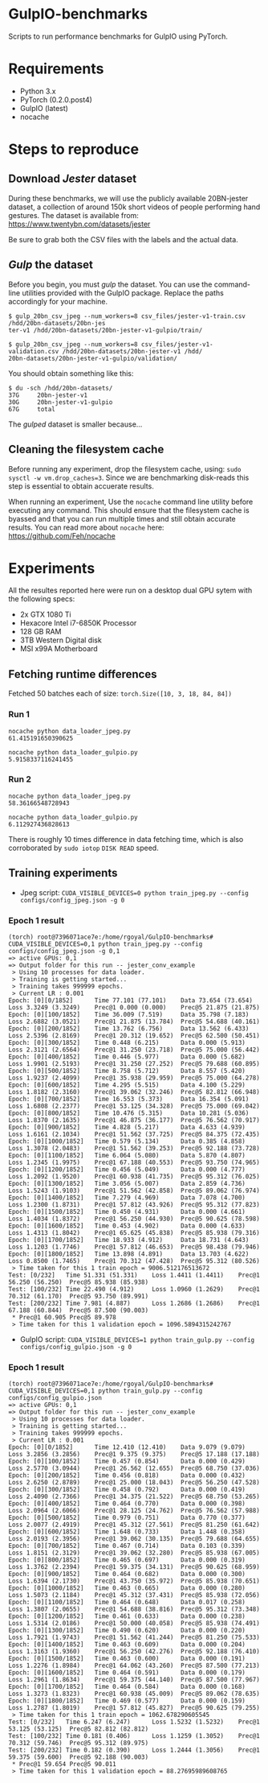 # GulpIO-benchmarks

Scripts to run performance benchmarks for GulpIO using PyTorch.

# Requirements

- Python 3.x
- PyTorch (0.2.0.post4)
- GulpIO (latest)
- nocache

# Steps to reproduce

## Download *Jester* dataset

During these benchmarks, we will use the publicly available 20BN-jester
dataset, a collection of around 150k short videos of people performing hand
gestures. The dataset is available from: https://www.twentybn.com/datasets/jester

Be sure to grab both the CSV files with the labels and the actual data.

## *Gulp* the dataset

Before you begin, you must *gulp* the dataset. You can use the command-line
utilities provided with the GulpIO package. Replace the paths accordingly for
your machine.

```
$ gulp_20bn_csv_jpeg --num_workers=8 csv_files/jester-v1-train.csv /hdd/20bn-datasets/20bn-jes
ter-v1 /hdd/20bn-datasets/20bn-jester-v1-gulpio/train/

$ gulp_20bn_csv_jpeg --num_workers=8 csv_files/jester-v1-validation.csv /hdd/20bn-datasets/20bn-jester-v1 /hdd/
20bn-datasets/20bn-jester-v1-gulpio/validation/
```

You should obtain something like this:

```
$ du -sch /hdd/20bn-datasets/
37G     20bn-jester-v1
30G     20bn-jester-v1-gulpio
67G     total
```

The *gulped* dataset is smaller because...


## Cleaning the filesystem cache

Before running any experiment, drop the filesystem cache, using: `sudo sysctl
-w vm.drop_caches=3`. Since we are benchmarking disk-reads this step is
essential to obtain accuerate results.

When running an experiment, Use the `nocache` command line utility before
executing any command. This should ensure that the filesystem cache is byassed
and that you can run multiple times and still obtain accurate results. You can
read more about `nocache` here: https://github.com/Feh/nocache

# Experiments

All the resultes reported here were run on a desktop dual GPU sytem with the
following specs:

* 2x GTX 1080 Ti
* Hexacore  Intel i7-6850K Processor
* 128 GB RAM
* 3TB Western Digital disk
* MSI x99A Motherboard

## Fetching runtime differences
Fetched 50 batches each of size: `torch.Size([10, 3, 18, 84, 84])`


### Run 1
```
nocache python data_loader_jpeg.py
61.415191650390625

nocache python data_loader_gulpio.py
5.9158337116241455
```

### Run 2
```
nocache python data_loader_jpeg.py
58.36166548728943

nocache python data_loader_gulpio.py
6.112927436828613
```
There is roughly 10 times difference in data fetching time, which is also
corroborated by `sudo iotop` `DISK READ` speed.

## Training experiments
- Jpeg script: `CUDA_VISIBLE_DEVICES=0 python train_jpeg.py --config configs/config_jpeg.json -g 0`
### Epoch 1 result
```
(torch) root@7396071ace7e:/home/rgoyal/GulpIO-benchmarks# CUDA_VISIBLE_DEVICES=0,1 python train_jpeg.py --config configs/config_jpeg.json -g 0,1
=> active GPUs: 0,1
=> Output folder for this run -- jester_conv_example
 > Using 10 processes for data loader.
 > Training is getting started...
 > Training takes 999999 epochs.
 > Current LR : 0.001
Epoch: [0][0/1852]      Time 77.101 (77.101)    Data 73.654 (73.654)    Loss 3.3249 (3.3249)    Prec@1 0.000 (0.000)    Prec@5 21.875 (21.875)
Epoch: [0][100/1852]    Time 36.009 (7.519)     Data 35.798 (7.183)     Loss 2.6882 (3.0521)    Prec@1 21.875 (13.784)  Prec@5 54.688 (40.161)
Epoch: [0][200/1852]    Time 13.762 (6.756)     Data 13.562 (6.433)     Loss 2.5396 (2.8169)    Prec@1 20.312 (19.652)  Prec@5 62.500 (50.451)
Epoch: [0][300/1852]    Time 0.448 (6.215)      Data 0.000 (5.913)      Loss 2.3121 (2.6564)    Prec@1 31.250 (23.718)  Prec@5 75.000 (56.442)
Epoch: [0][400/1852]    Time 0.446 (5.977)      Data 0.000 (5.682)      Loss 1.9901 (2.5193)    Prec@1 31.250 (27.252)  Prec@5 79.688 (60.895)
Epoch: [0][500/1852]    Time 8.758 (5.712)      Data 8.557 (5.420)      Loss 1.9237 (2.4099)    Prec@1 35.938 (29.959)  Prec@5 75.000 (64.278)
Epoch: [0][600/1852]    Time 4.295 (5.515)      Data 4.100 (5.229)      Loss 1.8182 (2.3160)    Prec@1 39.062 (32.246)  Prec@5 82.812 (66.948)
Epoch: [0][700/1852]    Time 16.553 (5.373)     Data 16.354 (5.091)     Loss 1.6808 (2.2377)    Prec@1 53.125 (34.328)  Prec@5 75.000 (69.042)
Epoch: [0][800/1852]    Time 10.476 (5.315)     Data 10.281 (5.036)     Loss 1.8370 (2.1635)    Prec@1 46.875 (36.177)  Prec@5 76.562 (70.917)
Epoch: [0][900/1852]    Time 4.828 (5.217)      Data 4.633 (4.939)      Loss 1.6161 (2.1034)    Prec@1 51.562 (37.725)  Prec@5 84.375 (72.435)
Epoch: [0][1000/1852]   Time 0.579 (5.134)      Data 0.385 (4.858)      Loss 1.3078 (2.0483)    Prec@1 51.562 (39.253)  Prec@5 92.188 (73.728)
Epoch: [0][1100/1852]   Time 6.064 (5.080)      Data 5.870 (4.807)      Loss 1.2345 (1.9975)    Prec@1 67.188 (40.553)  Prec@5 93.750 (74.965)
Epoch: [0][1200/1852]   Time 0.456 (5.049)      Data 0.000 (4.777)      Loss 1.2092 (1.9520)    Prec@1 60.938 (41.735)  Prec@5 95.312 (76.025)
Epoch: [0][1300/1852]   Time 3.056 (5.007)      Data 2.859 (4.736)      Loss 1.5243 (1.9103)    Prec@1 51.562 (42.858)  Prec@5 89.062 (76.974)
Epoch: [0][1400/1852]   Time 7.279 (4.969)      Data 7.078 (4.700)      Loss 1.2300 (1.8731)    Prec@1 57.812 (43.926)  Prec@5 95.312 (77.823)
Epoch: [0][1500/1852]   Time 0.450 (4.931)      Data 0.000 (4.661)      Loss 1.4034 (1.8372)    Prec@1 56.250 (44.930)  Prec@5 90.625 (78.598)
Epoch: [0][1600/1852]   Time 0.453 (4.902)      Data 0.000 (4.633)      Loss 1.4313 (1.8042)    Prec@1 65.625 (45.838)  Prec@5 85.938 (79.316)
Epoch: [0][1700/1852]   Time 18.933 (4.912)     Data 18.731 (4.643)     Loss 1.1203 (1.7746)    Prec@1 57.812 (46.653)  Prec@5 98.438 (79.946)
Epoch: [0][1800/1852]   Time 13.898 (4.891)     Data 13.703 (4.622)     Loss 0.8500 (1.7465)    Prec@1 70.312 (47.428)  Prec@5 95.312 (80.526)
 > Time taken for this 1 train epoch = 9006.512176513672
Test: [0/232]   Time 51.331 (51.331)    Loss 1.4411 (1.4411)    Prec@1 56.250 (56.250)  Prec@5 85.938 (85.938)
Test: [100/232] Time 22.490 (4.912)     Loss 1.0960 (1.2629)    Prec@1 70.312 (61.170)  Prec@5 93.750 (89.991)
Test: [200/232] Time 7.981 (4.887)      Loss 1.2686 (1.2686)    Prec@1 67.188 (60.844)  Prec@5 87.500 (90.003)
 * Prec@1 60.905 Prec@5 89.978
 > Time taken for this 1 validation epoch = 1096.5894315242767
```


- GulpIO script: `CUDA_VISIBLE_DEVICES=1 python train_gulp.py --config configs/config_gulpio.json -g 0`
### Epoch 1 result
```
(torch) root@7396071ace7e:/home/rgoyal/GulpIO-benchmarks# CUDA_VISIBLE_DEVICES=0,1 python train_gulp.py --config configs/config_gulpio.json
=> active GPUs: 0,1
=> Output folder for this run -- jester_conv_example
 > Using 10 processes for data loader.
 > Training is getting started...
 > Training takes 999999 epochs.
 > Current LR : 0.001
Epoch: [0][0/1852]      Time 12.410 (12.410)    Data 9.079 (9.079)      Loss 3.2856 (3.2856)    Prec@1 9.375 (9.375)    Prec@5 17.188 (17.188)
Epoch: [0][100/1852]    Time 0.457 (0.854)      Data 0.000 (0.429)      Loss 2.5770 (3.0944)    Prec@1 26.562 (12.655)  Prec@5 68.750 (37.036)
Epoch: [0][200/1852]    Time 0.456 (0.818)      Data 0.000 (0.432)      Loss 2.6250 (2.8789)    Prec@1 25.000 (18.043)  Prec@5 56.250 (47.528)
Epoch: [0][300/1852]    Time 0.458 (0.792)      Data 0.000 (0.419)      Loss 2.4090 (2.7366)    Prec@1 34.375 (21.522)  Prec@5 68.750 (53.265)
Epoch: [0][400/1852]    Time 0.464 (0.770)      Data 0.000 (0.398)      Loss 2.0964 (2.6066)    Prec@1 28.125 (24.762)  Prec@5 76.562 (57.988)
Epoch: [0][500/1852]    Time 0.979 (0.751)      Data 0.770 (0.377)      Loss 2.0077 (2.4919)    Prec@1 45.312 (27.561)  Prec@5 81.250 (61.642)
Epoch: [0][600/1852]    Time 1.648 (0.733)      Data 1.448 (0.358)      Loss 2.0193 (2.3956)    Prec@1 39.062 (30.135)  Prec@5 79.688 (64.655)
Epoch: [0][700/1852]    Time 0.467 (0.714)      Data 0.103 (0.339)      Loss 1.8151 (2.3129)    Prec@1 39.062 (32.280)  Prec@5 85.938 (67.005)
Epoch: [0][800/1852]    Time 0.465 (0.697)      Data 0.000 (0.319)      Loss 1.3762 (2.2394)    Prec@1 59.375 (34.131)  Prec@5 90.625 (68.959)
Epoch: [0][900/1852]    Time 0.464 (0.682)      Data 0.000 (0.300)      Loss 1.6394 (2.1730)    Prec@1 43.750 (35.972)  Prec@5 85.938 (70.651)
Epoch: [0][1000/1852]   Time 0.463 (0.665)      Data 0.000 (0.280)      Loss 1.5073 (2.1184)    Prec@1 45.312 (37.431)  Prec@5 85.938 (72.056)
Epoch: [0][1100/1852]   Time 0.464 (0.648)      Data 0.017 (0.258)      Loss 1.3807 (2.0655)    Prec@1 54.688 (38.816)  Prec@5 95.312 (73.348)
Epoch: [0][1200/1852]   Time 0.461 (0.633)      Data 0.000 (0.238)      Loss 1.5314 (2.0186)    Prec@1 50.000 (40.058)  Prec@5 85.938 (74.491)
Epoch: [0][1300/1852]   Time 0.490 (0.620)      Data 0.000 (0.220)      Loss 1.7921 (1.9743)    Prec@1 51.562 (41.244)  Prec@5 81.250 (75.533)
Epoch: [0][1400/1852]   Time 0.463 (0.609)      Data 0.000 (0.204)      Loss 1.3163 (1.9360)    Prec@1 56.250 (42.276)  Prec@5 92.188 (76.410)
Epoch: [0][1500/1852]   Time 0.463 (0.600)      Data 0.000 (0.191)      Loss 1.2276 (1.8984)    Prec@1 64.062 (43.260)  Prec@5 87.500 (77.213)
Epoch: [0][1600/1852]   Time 0.464 (0.591)      Data 0.000 (0.179)      Loss 1.2961 (1.8634)    Prec@1 59.375 (44.140)  Prec@5 87.500 (77.967)
Epoch: [0][1700/1852]   Time 0.464 (0.584)      Data 0.000 (0.168)      Loss 1.3273 (1.8323)    Prec@1 60.938 (45.009)  Prec@5 89.062 (78.635)
Epoch: [0][1800/1852]   Time 0.469 (0.577)      Data 0.000 (0.159)      Loss 1.2787 (1.8019)    Prec@1 57.812 (45.827)  Prec@5 90.625 (79.255)
 > Time taken for this 1 train epoch = 1062.678290605545
Test: [0/232]   Time 6.247 (6.247)      Loss 1.5232 (1.5232)    Prec@1 53.125 (53.125)  Prec@5 82.812 (82.812)
Test: [100/232] Time 0.181 (0.406)      Loss 1.1259 (1.3052)    Prec@1 70.312 (59.746)  Prec@5 95.312 (89.975)
Test: [200/232] Time 0.182 (0.390)      Loss 1.2444 (1.3056)    Prec@1 59.375 (59.600)  Prec@5 92.188 (90.003)
 * Prec@1 59.654 Prec@5 90.011
 > Time taken for this 1 validation epoch = 88.27695989608765
```